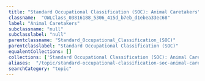 ```yaml
--- 
 title: "Standard Occupational Classification (SOC): Animal Caretakers" 
 classname:  "OWLClass_03816188_5306_415d_b7eb_d1ebea33ec68" 
 label: "Animal Caretakers" 
 subclassname: "null" 
 subclasslabel: "null" 
 parentclassname: "Standard_Occupational_Classification_(SOC)" 
 parentclasslabel: "Standard Occupational Classification (SOC)" 
 equalentCollections: [] 
 collections: ['Standard Occupational Classification (SOC): Animal Caretakers']
 aliases:  "/topic/standard-occupational-classification-soc-animal-caretakers"  
 searchCategory: "topic" 
---
```


